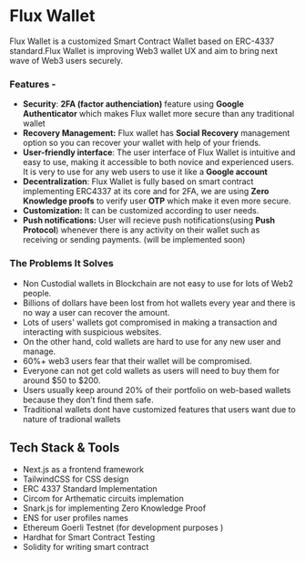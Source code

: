 # Flux Wallet

Flux Wallet is a customized Smart Contract Wallet based on ERC-4337 standard.Flux Wallet is improving Web3 wallet UX and aim to bring next wave of Web3 users securely.

### Features -

- **Security**: **2FA (factor authenciation)** feature using **Google Authenticator** which makes Flux wallet more secure than any traditional wallet
- **Recovery Management:** Flux wallet has **Social Recovery** management option so you can recover your wallet with help of your friends.
- **User-friendly interface**: The user interface of Flux Wallet is intuitive and easy to use, making it accessible to both novice and experienced users. It is very to use for any web users to use it like a **Google account**
- **Decentralization**: Flux Wallet is fully based on smart contract implementing ERC4337 at its core and for 2FA, we are using **Zero Knowledge proofs** to verify user **OTP** which make it even more secure.
- **Customization:** It can be customized according to user needs.
- **Push notifications:** User will recieve push notifications(using **Push Protocol**) whenever there is any activity on their wallet such as receiving or sending payments. (will be implemented soon)

### The Problems It Solves

- Non Custodial wallets in Blockchain are not easy to use for lots of Web2 people.
- Billions of dollars have been lost from hot wallets every year and there is no way a user can recover the amount.
- Lots of users' wallets got compromised in making a transaction and interacting with suspicious websites.
- On the other hand, cold wallets are hard to use for any new user and manage.
- 60%+ web3 users fear that their wallet will be compromised.
- Everyone can not get cold wallets as users will need to buy them for around $50 to $200.
- Users usually keep around 20% of their portfolio on web-based wallets because they don’t find them safe.
- Traditional wallets dont have customized features that users want due to nature of tradional wallets

## Tech Stack & Tools

- Next.js as a frontend framework
- TailwindCSS for CSS design
- ERC 4337 Standard Implementation
- Circom for Arthematic circuits implemation
- Snark.js for implementing Zero Knowledge Proof
- ENS for user profiles names
- Ethereum Goerli Testnet (for development purposes )
- Hardhat for Smart Contract Testing
- Solidity for writing smart contract
